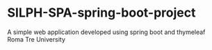 # SILPH-SPA-spring-boot-project
A simple web application developed using spring boot and thymeleaf <br>
Roma Tre University

